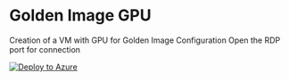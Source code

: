 # Golden Image GPU

Creation of a VM with GPU for Golden Image Configuration
Open the RDP port for connection

[![Deploy to Azure](https://aka.ms/deploytoazurebutton)](https://portal.azure.com/#create/Microsoft.Template/uri/https%3A%2F%2Fraw.githubusercontent.com%2FAldebarancloud%2FWVDCourse%2Fmain%2FLab4VMGPU%2FGoldenImage%2FGoldenImageGPU.json)
